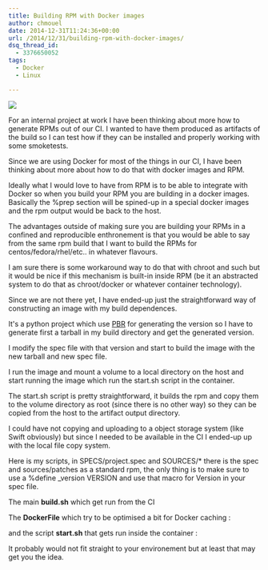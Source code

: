 ```yaml
---
title: Building RPM with Docker images
author: chmouel
date: 2014-12-31T11:24:36+00:00
url: /2014/12/31/building-rpm-with-docker-images/
dsq_thread_id:
  - 3376650052
tags:
  - Docker
  - Linux

---
```

![](/wp-content/uploads/2014/12/dockerrpm-175x300.jpg)

For an internal project at work I have been thinking about more how to generate RPMs out of our CI. I wanted to have them produced as artifacts of the build so I can test how if they can be installed and properly working with some smoketests.

Since we are using Docker for most of the things in our CI, I have been thinking about more about how to do that with docker images and RPM.

Ideally what I would love to have from RPM is to be able to integrate with Docker so when you build your RPM you are building in a docker images. Basically the %prep section will be spined-up in a special docker images and the rpm output would be back to the host.

The advantages outside of making sure you are building your RPMs in a confined and reproducible enthronement is that you would be able to say from the same rpm build that I want to build the RPMs for centos/fedora/rhel/etc.. in whatever flavours.

I am sure there is some workaround way to do that with chroot and such but it would be nice if this mechanism is built-in inside RPM (be it an abstracted system to do that as chroot/docker or whatever container technology).

Since we are not there yet, I have ended-up just the straightforward way of constructing an image with my build dependences.

It's a python project which use <a href="http://docs.openstack.org/developer/pbr/" target="_blank">PBR</a> for generating the version so I have to generate first a tarball in my build directory and get the generated version.

I modify the spec file with that version and start to build the image with the new tarball and new spec file.

I run the image and mount a volume to a local directory on the host and start running the image which run the start.sh script in the container.

The start.sh script is pretty straightforward, it builds the rpm and copy them to the volume directory as root (since there is no other way) so they can be copied from the host to the artifact output directory.

I could have not copying and uploading to a object storage system (like Swift obviously) but since I needed to be available in the CI I ended-up up with the local file copy system.

Here is my scripts, in SPECS/project.spec and SOURCES/* there is the spec and sources/patches as a standard rpm, the only thing is to make sure to use a %define _version VERSION and use that macro for Version in your spec file.

The main **build.sh** which get run from the CI



The **DockerFile** which try to be optimised a bit for Docker caching :

and the script **start.sh** that gets run inside the container :



It probably would not fit straight to your environement but at least that may get you the idea.

 [1]: /wp-content/uploads/2014/12/dockerrpm.jpg
